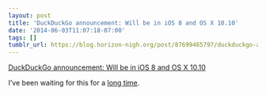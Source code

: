 ```yaml
---
layout: post
title: 'DuckDuckGo announcement: Will be in iOS 8 and OS X 10.10'
date: '2014-06-03T11:07:18-07:00'
tags: []
tumblr_url: https://blog.horizon-nigh.org/post/87699465797/duckduckgo-announcement-will-be-in-ios-8-and-os-x
---
```

[DuckDuckGo announcement: Will be in iOS 8 and OS X 10.10](https://duck.co/blog/safari)  

I’ve been waiting for this for a [long time](/2011/11/28/an-easier-way-to-search-duckduckgo-from-safari.html).

